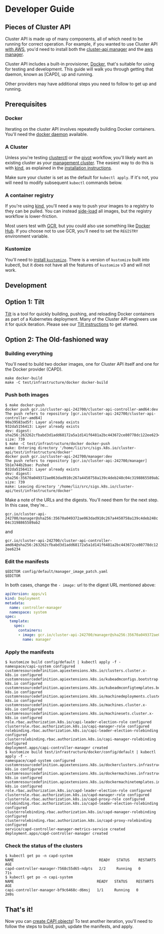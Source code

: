 # Developer Guide

## Pieces of Cluster API

Cluster API is made up of many components, all of which need to be running for correct operation.
For example, if you wanted to use Cluster API [with AWS][capa], you'd need to install both the [cluster-api manager][capi-manager] and the [aws manager][capa-manager].

Cluster API includes a built-in provisioner, [Docker], that's suitable for using for testing and development.
This guide will walk you through getting that daemon, known as [CAPD], up and running.

Other providers may have additional steps you need to follow to get up and running.

[capa]: https://github.com/kubernetes-sigs/cluster-api-provider-aws
[capi-manager]: https://github.com/kubernetes-sigs/cluster-api/blob/master/main.go
[capa-manager]: https://github.com/kubernetes-sigs/cluster-api-provider-aws/blob/master/main.go
[Docker]: https://github.com/kubernetes-sigs/cluster-api/tree/master/test/infrastructure/docker

## Prerequisites

### Docker

Iterating on the cluster API involves repeatedly building Docker containers. 
You'll need the [docker daemon][docker] available. 

[docker]: https://docs.docker.com/install/

### A Cluster

Unless you're testing [clusterctl] or the [pivot] workflow, you'll likely want an existing cluster as your [management cluster][mcluster].
The easiest way to do this is with [kind], as explained in the [installation instructions][install].

Make sure your cluster is set as the default for `kubectl apply`.
If it's not, you will need to modify subsequent `kubectl` commands below.

[clusterctl]: https://github.com/kubernetes-sigs/cluster-api/tree/master/cmd/clusterctl
[pivot]: https://cluster-api.sigs.k8s.io/reference/glossary.html#pivot
[mcluster]: https://cluster-api.sigs.k8s.io/reference/glossary.html#management-cluster
[kind]: https://github.com/kubernetes-sigs/kind
[install]: https://cluster-api.sigs.k8s.io/tasks/installation.html#setup-management-cluster

### A container registry

If you're using [kind], you'll need a way to push your images to a registry to they can be pulled.
You can instead [side-load] all images, but the registry workflow is lower-friction.

Most users test with [GCR], but you could also use something like [Docker Hub][hub].
If you choose not to use GCR, you'll need to set the `REGISTRY` environment variable.

[side-load]: https://kind.sigs.k8s.io/docs/user/quick-start/#loading-an-image-into-your-cluster
[GCR]: https://cloud.google.com/container-registry/
[hub]: https://hub.docker.com/

### Kustomize

You'll need to [install `kustomize`][kustomize]. 
There is a version of `kustomize` built into kubectl, but it does not have all the features of `kustomize` v3 and will not work.

[kustomize]: https://github.com/kubernetes-sigs/kustomize/blob/master/docs/INSTALL.md

## Development

## Option 1: Tilt

[Tilt][tilt] is a tool for quickly building, pushing, and reloading Docker containers as part of a Kubernetes deployment.
Many of the Cluster API engineers use it for quick iteration. Please see our [Tilt instructions] to get started.

[tilt]: https://tilt.dev
[capi-dev]: https://github.com/chuckha/capi-dev
[Tilt instructions]: ../developer/tilt.md

## Option 2: The Old-fashioned way

### Building everything

You'll need to build two docker images, one for Cluster API itself and one for the Docker provider (CAPD).

```
make docker-build
make -C test/infrastructure/docker docker-build
```

### Push both images

```shell
$ make docker-push
docker push gcr.io/cluster-api-242700/cluster-api-controller-amd64:dev
The push refers to repository [gcr.io/cluster-api-242700/cluster-api-controller-amd64]
90a39583ad5f: Layer already exists 
932da5156413: Layer already exists 
dev: digest: sha256:263262cfbabd3d1add68172a5a1d141f6481a2bc443672ce80778dc122ee6234 size: 739
$ make -C test/infrastructure/docker docker-push
make: Entering directory '/home/liz/src/sigs.k8s.io/cluster-api/test/infrastructure/docker'
docker push gcr.io/cluster-api-242700/manager:dev
The push refers to repository [gcr.io/cluster-api-242700/manager]
5b1e744b2bae: Pushed 
932da5156413: Layer already exists 
dev: digest: sha256:35670a049372ae063dad910c267a4450758a139c4deb248c04c3198865589ab2 size: 739
make: Leaving directory '/home/liz/src/sigs.k8s.io/cluster-api/test/infrastructure/docker'
```

Make a note of the URLs and the digests. You'll need them for the next step. In this case, they're...

`gcr.io/cluster-api-242700/manager@sha256:35670a049372ae063dad910c267a4450758a139c4deb248c04c3198865589ab2`

and 

`gcr.io/cluster-api-242700/cluster-api-controller-amd64@sha256:263262cfbabd3d1add68172a5a1d141f6481a2bc443672ce80778dc122ee6234`

### Edit the manifests

```
$EDITOR config/default/manager_image_patch.yaml
$EDITOR 
```

In both cases, change the `- image:` url to the digest URL mentioned above:

```yaml
apiVersion: apps/v1
kind: Deployment
metadata:
  name: controller-manager
  namespace: system
spec:
  template:
    spec:
      containers:
      - image: gcr.io/cluster-api-242700/manager@sha256:35670a049372ae063dad910c267a4450758a139c4deb248c04c3198865589ab2`
        name: manager
```

### Apply the manifests
```shell
$ kustomize build config/default | kubectl apply -f -
namespace/capi-system configured
customresourcedefinition.apiextensions.k8s.io/clusters.cluster.x-k8s.io configured
customresourcedefinition.apiextensions.k8s.io/kubeadmconfigs.bootstrap.cluster.x-k8s.io configured
customresourcedefinition.apiextensions.k8s.io/kubeadmconfigtemplates.bootstrap.cluster.x-k8s.io configured
customresourcedefinition.apiextensions.k8s.io/machinedeployments.cluster.x-k8s.io configured
customresourcedefinition.apiextensions.k8s.io/machines.cluster.x-k8s.io configured
customresourcedefinition.apiextensions.k8s.io/machinesets.cluster.x-k8s.io configured
role.rbac.authorization.k8s.io/capi-leader-election-role configured
clusterrole.rbac.authorization.k8s.io/capi-manager-role configured
rolebinding.rbac.authorization.k8s.io/capi-leader-election-rolebinding configured
clusterrolebinding.rbac.authorization.k8s.io/capi-manager-rolebinding configured
deployment.apps/capi-controller-manager created
$ kustomize build test/infrastructure/docker/config/default | kubectl apply -f -
namespace/capd-system configured
customresourcedefinition.apiextensions.k8s.io/dockerclusters.infrastructure.cluster.x-k8s.io configured
customresourcedefinition.apiextensions.k8s.io/dockermachines.infrastructure.cluster.x-k8s.io configured
customresourcedefinition.apiextensions.k8s.io/dockermachinetemplates.infrastructure.cluster.x-k8s.io configured
role.rbac.authorization.k8s.io/capd-leader-election-role configured
clusterrole.rbac.authorization.k8s.io/capd-manager-role configured
clusterrole.rbac.authorization.k8s.io/capd-proxy-role configured
rolebinding.rbac.authorization.k8s.io/capd-leader-election-rolebinding configured
clusterrolebinding.rbac.authorization.k8s.io/capd-manager-rolebinding configured
clusterrolebinding.rbac.authorization.k8s.io/capd-proxy-rolebinding configured
service/capd-controller-manager-metrics-service created
deployment.apps/capd-controller-manager created
```

### Check the status of the clusters

```shell
$ kubectl get po -n capd-system
NAME                                       READY   STATUS    RESTARTS   AGE
capd-controller-manager-7568c55d65-ndpts   2/2     Running   0          71s
$ kubectl get po -n capi-system
NAME                                      READY   STATUS    RESTARTS   AGE
capi-controller-manager-bf9c6468c-d6msj   1/1     Running   0          2m9s
```

## That's it!

Now you can [create CAPI objects][qs]! 
To test another iteration, you'll need to follow the steps to build, push, update the manifests, and apply.

[qs]: https://cluster-api.sigs.k8s.io/user/quick-start.html#usage
